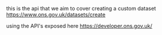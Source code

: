 this is the api that we aim to cover creating a custom dataset
https://www.ons.gov.uk/datasets/create

using the API's exposed here
https://developer.ons.gov.uk/

